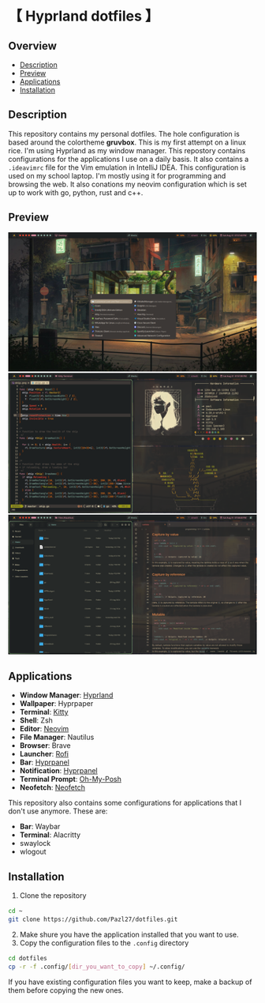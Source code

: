 # 【 Hyprland dotfiles 】

## Overview
- [Description](#description)
- [Preview](#preview)
- [Applications](#applications)
- [Installation](#installation)

## Description
This repository contains my personal dotfiles. The hole configuration is based around the colortheme **gruvbox**.
This is my first attempt on a linux rice. I'm using Hyprland as my window manager.
This repostory contains configurations for the applications I use on a daily basis.
It also contains a `.ideavimrc` file for the Vim emulation in IntelliJ IDEA.
This configuration is used on my school laptop. I'm mostly using it for programming and browsing the web.
It also conations my neovim configuration which is set up to work with go, python, rust and c++.

## Preview
![Preview](./screenshots/snapshot_2024-08-31_19-57-38.png)
![Preview](./screenshots/snapshot_2024-08-31_19-57-04.png)
![Preview](./screenshots/snapshot_2024-08-31_19-58-38.png)

## Applications
- **Window Manager**: [Hyprland](https://hyprland.org/)
- **Wallpaper**: Hyprpaper
- **Terminal**: [Kitty](https://sw.kovidgoyal.net/kitty/)
- **Shell**: Zsh
- **Editor**: [Neovim](https://neovim.io/)
- **File Manager**: Nautilus
- **Browser**: Brave
- **Launcher**: [Rofi](https://github.com/lbonn/rofi)
- **Bar**: [Hyprpanel](https://hyprpanel.com/)
- **Notification**: [Hyprpanel](https://hyprpanel.com/)
- **Terminal Prompt**: [Oh-My-Posh](https://ohmyposh.dev/)
- **Neofetch**: [Neofetch](https://github.com/dylanaraps/neofetch)

This repository also contains some configurations for applications that I don't use anymore.
These are:
- **Bar**: Waybar
- **Terminal**: Alacritty
- swaylock
- wlogout


## Installation
1. Clone the repository
```bash
cd ~
git clone https://github.com/Pazl27/dotfiles.git
```
2. Make shure you have the application installed that you want to use.
3. Copy the configuration files to the `.config` directory
```bash
cd dotfiles
cp -r -f .config/[dir_you_want_to_copy] ~/.config/
```
If you have existing configuration files you want to keep, make a backup of them before copying the new ones.
